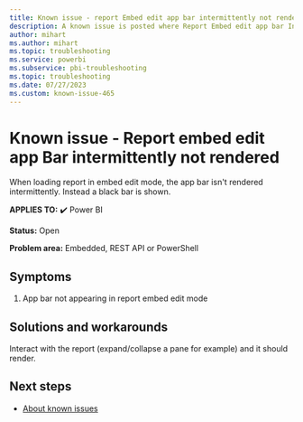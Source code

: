 ```yaml
---
title: Known issue - report Embed edit app bar intermittently not rendered
description: A known issue is posted where Report Embed edit app bar Intermittently not rendered
author: mihart
ms.author: mihart
ms.topic: troubleshooting  
ms.service: powerbi
ms.subservice: pbi-troubleshooting
ms.topic: troubleshooting  
ms.date: 07/27/2023
ms.custom: known-issue-465
---
```


# Known issue - Report embed edit app Bar intermittently not rendered

When loading report in embed edit mode, the app bar isn't rendered intermittently. Instead a black bar is shown.

**APPLIES TO:** ✔️ Power BI

**Status:** Open

**Problem area:** Embedded, REST API or PowerShell

## Symptoms

1. App bar not appearing in report embed edit mode

## Solutions and workarounds

Interact with the report (expand/collapse a pane for example) and it should render.

## Next steps

- [About known issues](/power-bi/troubleshoot/known-issues/power-bi-known-issues) 
